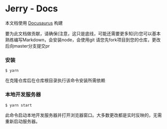 # Jerry - Docs

本文档使用 [Docusaurus](https://docusaurus.io/) 构建

要为此文档做贡献，请确保(注意，这只是底线，可能还需要更多知识)您可以基本熟练编写Markdown，会安装node，会使用git
请您先fork项目到您的仓库，更改后向master分支提交pr

### 安装

```
$ yarn
```

在克隆仓库后在仓库根目录执行该命令安装所需依赖

### 本地开发服务器

```
$ yarn start
```

此命令启动本地开发服务器并打开浏览器窗口。大多数更改都是实时反映的，无需重新启动服务器。


